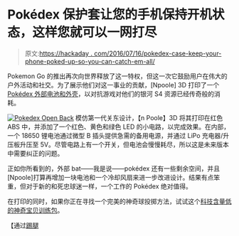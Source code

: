 # Pokédex 保护套让您的手机保持开机状态，这样您就可以一网打尽

> 原文:[https://hackaday . com/2016/07/16/pokedex-case-keep-your-phone-poked-up-so-you-can-catch-em-all/](https://hackaday.com/2016/07/16/pokedex-case-keeps-your-phone-powered-up-so-you-can-catch-em-all/)

Pokemon Go 的推出再次向世界释放了这一特权，但这一次它鼓励用户在伟大的户外活动和社交。为了展示他们对这一事业的贡献，[Npoole] 3D 打印了一个 [Pokédex 外部电池和外壳](https://www.sparkfun.com/news/2140)，以对抗游戏对他们的银河 S4 资源已经传奇般的消耗。

[![Pokedex Open Back](../Images/267a9cb431aede899bf8821803eedd91.png)](https://hackaday.com/wp-content/uploads/2016/07/pokedex-open-back.jpg) 模仿第一代关东设计，【n Poole】3D 将其打印在红色 ABS 中，并添加了一个红色、黄色和绿色 LED 的小电路，以完成效果。在内部，一个 18650 锂电池通过微型 B 插头提供急需的备用电源，并通过 LiPo 充电器/升压板升压至 5V。尽管电路上有一个开关，但电池会慢慢耗尽，所以这是未来版本中需要纠正的问题。

正如你所看到的，外部 bat——我是说——pokédex 还有一些剩余空间，并且[Npoole]打算再增加一块电池和一个冷却风扇来进一步改进设计。结果有点笨重，但对于新的和死忠球迷一样，一个工作的 Pokédex 绝对值得。

在打印的同时，如果你正在寻找一个完美的神奇球投掷方法，试试这个[科技含量低的神奇宝贝训练包](http://hackaday.com/2016/07/13/going-lo-tech-for-the-perfect-pokemon-throw/)。

【通过[踢腿](https://www.sparkfun.com/news)